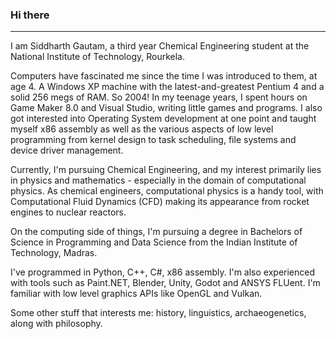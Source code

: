 ### Hi there 
---

I am Siddharth Gautam, a third year Chemical Engineering student at the National Institute of Technology, Rourkela. 

Computers have fascinated me since the time I was introduced to them, at age 4. A Windows XP machine with the latest-and-greatest Pentium 4 and a solid 256 megs of RAM. So 2004! In my teenage years, I spent hours on Game Maker 8.0 and Visual Studio, writing little games and programs. I also got interested into Operating System development at one point and taught myself x86 assembly as well as the various aspects of low level programming from kernel design to task scheduling, file systems and device driver management. 

Currently, I'm pursuing Chemical Engineering, and my interest primarily lies in physics and mathematics - especially in the domain of computational physics. As chemical engineers, computational physics is a handy tool, with Computational Fluid Dynamics (CFD) making its appearance from rocket engines to nuclear reactors. 

On the computing side of things, I'm pursuing a degree in Bachelors of Science in Programming and Data Science from the Indian Institute of Technology, Madras. 

I've programmed in Python, C++, C#, x86 assembly. I'm also experienced with tools such as Paint.NET, Blender, Unity, Godot and ANSYS FLUent. I'm familiar with low level graphics APIs like OpenGL and Vulkan.

Some other stuff that interests me: history, linguistics, archaeogenetics, along with philosophy. 
